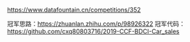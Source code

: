 https://www.datafountain.cn/competitions/352

冠军思路：https://zhuanlan.zhihu.com/p/98926322
冠军代码：https://github.com/cxq80803716/2019-CCF-BDCI-Car_sales
